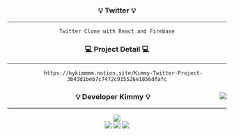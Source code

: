 
<div align="center">
  
  ### 💡 Twitter 💡 
---
    Twitter Clone with React and Firebase


   ### 💻 Project Detail 💻 
---
        https://hykimmmm.notion.site/Kimmy-Twitter-Project-3b43d1beb7c7472c915526e1856dfafc
   
</div>


<!-- tt --------------------------------------------------------->

<div align="center" >
  
  <img align="right" src="https://github-readme-stats.vercel.app/api/top-langs/?username=seondal&theme=dracula&exclude_repo=Computer-Science-Engineering&layout=compact&langs_count=10"/>
  
  ### 💡 Developer Kimmy 💡 
  
  ---
  
  <a href="https://github.com/kimmyyoung">
  
  <img src="https://hits.seeyoufarm.com/api/count/incr/badge.svg?url=https%3A%2F%2Fgithub.com%2FKimmyyoung%2Fkimmy-twitter&count_bg=%2379C83D&title_bg=%23555555&icon=github.svg&icon_color=%23E7E7E7&title=Github&edge_flat=false"/>

  </a> 
  

 
<div>
<img src="https://img.shields.io/badge/Firebase-FFCA28?style=flat-square&logo=firebase&logoColor=white"/>
<img src="https://img.shields.io/badge/React-61DAFB?style=flat-square&logo=firebase&logoColor=white"/>
<img src="https://img.shields.io/badge/CSS-1572B6?style=flat-square&logo=firebase&logoColor=white"/>
</div>

  <br>
 
</div>
